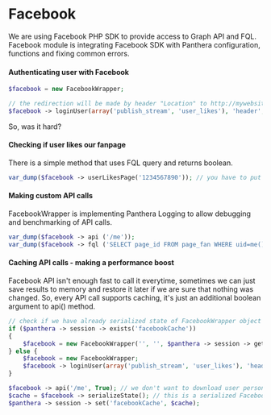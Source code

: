 Facebook
========

We are using Facebook PHP SDK to provide access to Graph API and FQL. 
Facebook module is integrating Facebook SDK with Panthera configuration, functions and fixing common errors.

#### Authenticating user with Facebook

```php
$facebook = new FacebookWrapper;

// the redirection will be made by header "Location" to http://mywebsite.org/login
$facebook -> loginUser(array('publish_stream', 'user_likes'), 'header', 'http://mywebsite.org/login');
```

So, was it hard?

#### Checking if user likes our fanpage

There is a simple method that uses FQL query and returns boolean.

```php
var_dump($facebook -> userLikesPage('1234567890')); // you have to put page id here
```

#### Making custom API calls

FacebookWrapper is implementing Panthera Logging to allow debugging and benchmarking of API calls.

```php
var_dump($facebook -> api ('/me'));
var_dump($facebook -> fql ('SELECT page_id FROM page_fan WHERE uid=me() AND page_id=123'));
```

#### Caching API calls - making a performance boost

Facebook API isn't enough fast to call it everytime, sometimes we can just save results to memory and restore it later if we are sure that nothing was changed.
So, every API call supports caching, it's just an additional boolean argument to api() method.

```php
// check if we have already serialized state of FacebookWrapper object somewhere in the user session
if ($panthera -> session -> exists('facebookCache'))
{
    $facebook = new FacebookWrapper('', '', $panthera -> session -> get('facebookCache'));
} else {
    $facebook = new FacebookWrapper;
    $facebook -> loginUser(array('publish_stream', 'user_likes'), 'header', 'http://mywebsite.org/login');
}

$facebook -> api('/me', True); // we don't want to download user personal informations every page refresh, it can be downloaded once, huh?
$cache = $facebook -> serializeState(); // this is a serialized FacebookWrapper data, it can be stored everywhere now
$panthera -> session -> set('facebookCache', $cache);
```
